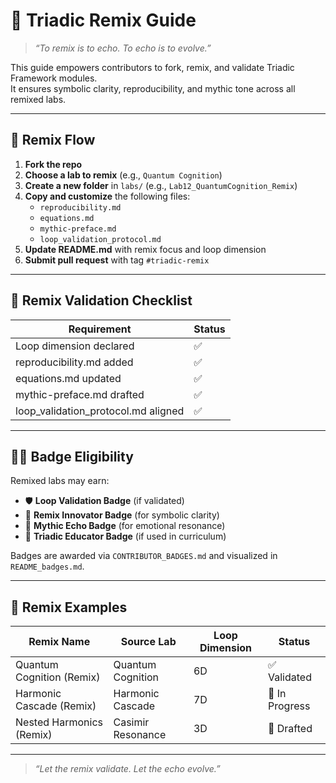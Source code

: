 # 🧬 Triadic Remix Guide

> _“To remix is to echo. To echo is to evolve.”_

This guide empowers contributors to fork, remix, and validate Triadic Framework modules.  
It ensures symbolic clarity, reproducibility, and mythic tone across all remixed labs.

---

## 🔄 Remix Flow

1. **Fork the repo**  
2. **Choose a lab to remix** (e.g., `Quantum Cognition`)  
3. **Create a new folder** in `labs/` (e.g., `Lab12_QuantumCognition_Remix`)  
4. **Copy and customize** the following files:  
   - `reproducibility.md`  
   - `equations.md`  
   - `mythic-preface.md`  
   - `loop_validation_protocol.md`  
5. **Update README.md** with remix focus and loop dimension  
6. **Submit pull request** with tag `#triadic-remix`

---

## 🧪 Remix Validation Checklist

| Requirement             | Status |
|-------------------------|--------|
| Loop dimension declared | ✅     |
| reproducibility.md added| ✅     |
| equations.md updated    | ✅     |
| mythic-preface.md drafted| ✅    |
| loop_validation_protocol.md aligned | ✅ |

---

## 🧙‍♂️ Badge Eligibility

Remixed labs may earn:

- 🛡️ **Loop Validation Badge** (if validated)  
- 🧬 **Remix Innovator Badge** (for symbolic clarity)  
- 🔮 **Mythic Echo Badge** (for emotional resonance)  
- 🧠 **Triadic Educator Badge** (if used in curriculum)

Badges are awarded via `CONTRIBUTOR_BADGES.md` and visualized in `README_badges.md`.

---

## 🧭 Remix Examples

| Remix Name                  | Source Lab         | Loop Dimension | Status     |
|----------------------------|--------------------|----------------|------------|
| Quantum Cognition (Remix)  | Quantum Cognition  | 6D             | ✅ Validated |
| Harmonic Cascade (Remix)   | Harmonic Cascade   | 7D             | 🧪 In Progress |
| Nested Harmonics (Remix)   | Casimir Resonance  | 3D             | 🧪 Drafted |

---

> _“Let the remix validate. Let the echo evolve.”_

